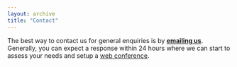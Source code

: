 ```yaml
---
layout: archive
title: "Contact"
---
```


The best way to contact us for general enquiries is by <a href="mailto:jasmine.dumas@gmail.com?subject=Consultr Consulting Inquiry&cc=jenna.m.daly@gmail.com"><b>emailing us</b></a>. Generally, you can expect a response within 24 hours where we can start to assess your needs and setup a [web conference](https://appear.in/consultr). 

